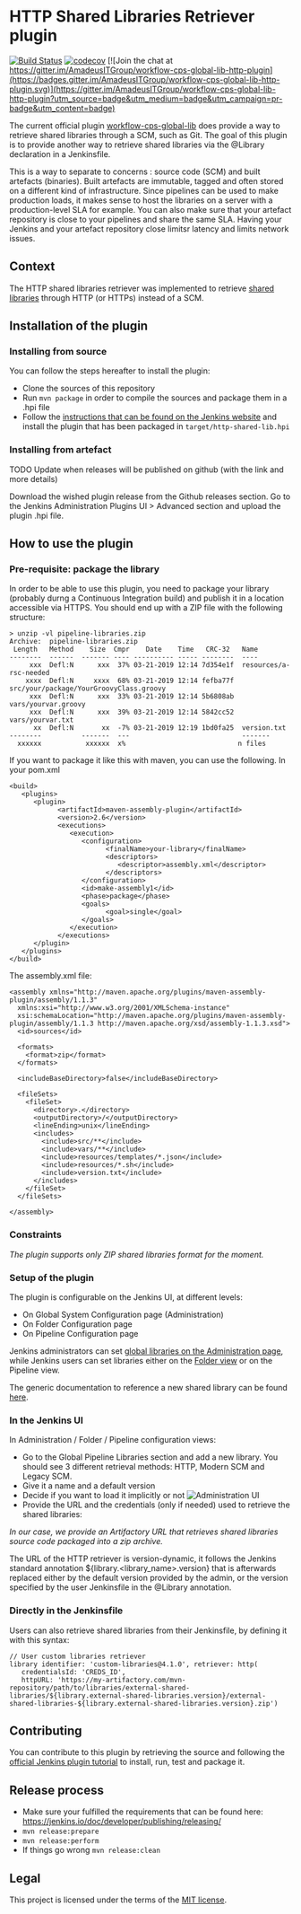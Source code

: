 # HTTP Shared Libraries Retriever plugin

[![Build Status](https://travis-ci.com/AmadeusITGroup/workflow-cps-global-lib-http-plugin.svg?branch=master)](https://travis-ci.org/AmadeusITGroup/workflow-cps-global-lib-http-plugin)
[![codecov](https://codecov.io/gh/AmadeusITGroup/workflow-cps-global-lib-http-plugin/branch/master/graph/badge.svg)](https://codecov.io/gh/AmadeusITGroup/workflow-cps-global-lib-http-plugin)
[![Join the chat at https://gitter.im/AmadeusITGroup/workflow-cps-global-lib-http-plugin](https://badges.gitter.im/AmadeusITGroup/workflow-cps-global-lib-http-plugin.svg)](https://gitter.im/AmadeusITGroup/workflow-cps-global-lib-http-plugin?utm_source=badge&utm_medium=badge&utm_campaign=pr-badge&utm_content=badge)

The current official plugin [workflow-cps-global-lib](https://github.com/jenkinsci/workflow-cps-global-lib-plugin/) does provide a way to retrieve shared libraries through a SCM, such as Git. The goal of this plugin is to provide another way to retrieve shared libraries via the @Library declaration in a Jenkinsfile.

This is a way to separate to concerns : source code (SCM) and built artefacts (binaries). Built artefacts are immutable, tagged and often stored on a different kind of infrastructure. Since pipelines can be used to make production loads, it makes sense to host the libraries on a server with a production-level SLA for example. You can also make sure that your artefact repository is close to your pipelines and share the same SLA. Having your Jenkins and your artefact repository close limitsr latency and limits network issues.

## Context

The HTTP shared libraries retriever was implemented to retrieve [shared libraries](https://jenkins.io/doc/book/pipeline/shared-libraries/) through HTTP (or HTTPs) instead of a SCM.

## Installation of the plugin

### Installing from source

You can follow the steps hereafter to install the plugin:
* Clone the sources of this repository
* Run ```mvn package``` in order to compile the sources and package them in a .hpi file
* Follow the [instructions that can be found on the Jenkins website](https://jenkins.io/doc/book/managing/plugins/#installing-a-plugin) and install the plugin that has been packaged in ```target/http-shared-lib.hpi```

### Installing from artefact

TODO Update when releases will be published on github (with the link and more details)

Download the wished plugin release from the Github releases section.
Go to the Jenkins Administration Plugins UI > Advanced section and upload the plugin .hpi file.

## How to use the plugin

### Pre-requisite: package the library

In order to be able to use this plugin, you need to package your library (probably durng a Continuous Integration build) and publish it in a location accessible via HTTPS.
You should end up with a ZIP file with the following structure:
```
> unzip -vl pipeline-libraries.zip
Archive:  pipeline-libraries.zip
 Length   Method    Size  Cmpr    Date    Time   CRC-32   Name
--------  ------  ------- ---- ---------- ----- --------  ----
     xxx  Defl:N      xxx  37% 03-21-2019 12:14 7d354e1f  resources/a-rsc-needed
    xxxx  Defl:N     xxxx  68% 03-21-2019 12:14 fefba77f  src/your/package/YourGroovyClass.groovy
     xxx  Defl:N      xxx  33% 03-21-2019 12:14 5b6808ab  vars/yourvar.groovy
     xxx  Defl:N      xxx  39% 03-21-2019 12:14 5842cc52  vars/yourvar.txt
      xx  Defl:N       xx  -7% 03-21-2019 12:19 1bd0fa25  version.txt
--------          -------  ---                            -------
  xxxxxx           xxxxxx  x%                            n files
```
If you want to package it like this with maven, you can use the following.
In your pom.xml
```
<build>
   <plugins>
      <plugin>
            <artifactId>maven-assembly-plugin</artifactId>
            <version>2.6</version>
            <executions>
               <execution>
                  <configuration>
                        <finalName>your-library</finalName>
                        <descriptors>
                           <descriptor>assembly.xml</descriptor>
                        </descriptors>
                  </configuration>
                  <id>make-assembly1</id>
                  <phase>package</phase>
                  <goals>
                        <goal>single</goal>
                  </goals>
               </execution>
            </executions>
      </plugin>
   </plugins>
</build>
```
The assembly.xml file:
```
<assembly xmlns="http://maven.apache.org/plugins/maven-assembly-plugin/assembly/1.1.3"
  xmlns:xsi="http://www.w3.org/2001/XMLSchema-instance"
  xsi:schemaLocation="http://maven.apache.org/plugins/maven-assembly-plugin/assembly/1.1.3 http://maven.apache.org/xsd/assembly-1.1.3.xsd">
  <id>sources</id>

  <formats>
    <format>zip</format>
  </formats>

  <includeBaseDirectory>false</includeBaseDirectory>

  <fileSets>
    <fileSet>
      <directory>.</directory>
      <outputDirectory>/</outputDirectory>
      <lineEnding>unix</lineEnding>
      <includes>
        <include>src/**</include>
        <include>vars/**</include>
        <include>resources/templates/*.json</include>
        <include>resources/*.sh</include>
        <include>version.txt</include>
      </includes>
    </fileSet>
  </fileSets>

</assembly>
```

### Constraints

*The plugin supports only ZIP shared libraries format for the moment.*

### Setup of the plugin

The plugin is configurable on the Jenkins UI, at different levels:
* On Global System Configuration page (Administration)
* On Folder Configuration page
* On Pipeline Configuration page

Jenkins administrators can set [global libraries on the Administration page](https://jenkins.io/doc/book/pipeline/shared-libraries/#global-shared-libraries), while Jenkins users can set libraries either on the [Folder view](https://jenkins.io/doc/book/pipeline/shared-libraries/#folder-level-shared-libraries) or on the Pipeline view.

The generic documentation to reference a new shared library can be found [here](https://jenkins.io/doc/book/pipeline/shared-libraries/#using-libraries).

### In the Jenkins UI

In Administration / Folder / Pipeline configuration views:
* Go to the Global Pipeline Libraries section and add a new library. You should see 3 different retrieval methods: HTTP, Modern SCM and Legacy SCM.
* Give it a name and a default version
* Decide if you want to load it implicitly or not
![Administration UI](doc/HTTPRetrieverAdminConfig.png)
* Provide the URL and the credentials (only if needed) used to retrieve the shared libraries: 

*In our case, we provide an Artifactory URL that retrieves shared libraries source code packaged into a zip archive.*

The URL of the HTTP retriever is version-dynamic, it follows the Jenkins standard annotation ${library.<library_name>.version} that is afterwards replaced either by the default version provided by the admin, or the version specified by the user Jenkinsfile in the @Library annotation.

### Directly in the Jenkinsfile

Users can also retrieve shared libraries from their Jenkinsfile, by defining it with this syntax:
```
// User custom libraries retriever
library identifier: 'custom-libraries@4.1.0', retriever: http(
   credentialsId: 'CREDS_ID',
   httpURL: 'https://my-artifactory.com/mvn-repository/path/to/libraries/external-shared-libraries/${library.external-shared-libraries.version}/external-shared-libraries-${library.external-shared-libraries.version}.zip')
```

## Contributing

You can contribute to this plugin by retrieving the source and following the [official Jenkins plugin tutorial](https://wiki.jenkins.io/display/JENKINS/Plugin+tutorial) to install, run, test and package it.

## Release process

* Make sure your fulfilled the requirements that can be found here: https://jenkins.io/doc/developer/publishing/releasing/
* ```mvn release:prepare```
* ```mvn release:perform```
* If things go wrong ```mvn release:clean```

## Legal

This project is licensed under the terms of the [MIT license](LICENSE).